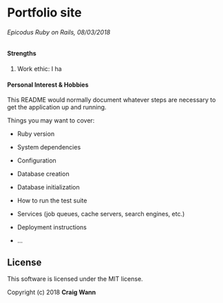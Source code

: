 # Portfolio site
###### Epicodus Ruby on Rails, 08/03/2018

#### Strengths
1. Work ethic: I ha


#### Personal Interest & Hobbies

This README would normally document whatever steps are necessary to get the
application up and running.

Things you may want to cover:

* Ruby version

* System dependencies

* Configuration

* Database creation

* Database initialization

* How to run the test suite

* Services (job queues, cache servers, search engines, etc.)

* Deployment instructions

* ...
## License

This software is licensed under the MIT license.

Copyright (c) 2018 **Craig Wann**

